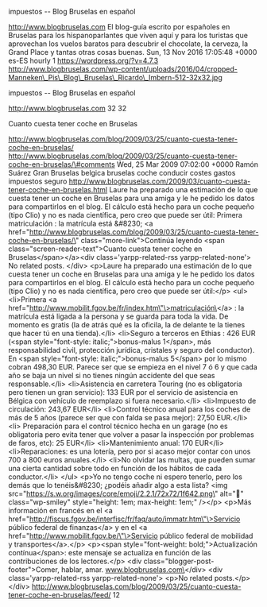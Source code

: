 impuestos -- Blog Bruselas en español

http://www.blogbruselas.com El blog-guía escrito por españoles en
Bruselas para los hispanoparlantes que viven aquí y para los turistas
que aprovechan los vuelos baratos para descubrir el chocolate, la
cerveza, la Grand Place y tantas otras cosas buenas. Sun, 13 Nov 2016
17:05:48 +0000 es-ES hourly 1 https://wordpress.org/?v=4.7.3
http://www.blogbruselas.com/wp-content/uploads/2016/04/cropped-Manneken\_Pis\_Blog\_Bruselas\_Ricardo\_Imbern-512-32x32.jpg

impuestos -- Blog Bruselas en español

http://www.blogbruselas.com 32 32

Cuanto cuesta tener coche en Bruselas

http://www.blogbruselas.com/blog/2009/03/25/cuanto-cuesta-tener-coche-en-bruselas/
http://www.blogbruselas.com/blog/2009/03/25/cuanto-cuesta-tener-coche-en-bruselas/\#comments
Wed, 25 Mar 2009 07:02:00 +0000 Ramón Suárez Gran Bruselas belgica
bruselas coche conducir costes gastos impuestos seguro
http://www.blogbruselas.com/2009/03/cuanto-cuesta-tener-coche-en-bruselas.html
Laure ha preparado una estimación de lo que cuesta tener un coche en
Bruselas para una amiga y le he pedido los datos para compartirlos en el
blog. El cálculo está hecho para un coche pequeño (tipo Clio) y no es
nada científica, pero creo que puede ser útil: Primera matriculación :
la matrícula está &\#8230; \<a
href=\"http://www.blogbruselas.com/blog/2009/03/25/cuanto-cuesta-tener-coche-en-bruselas/\"
class=\"more-link\"\>Continúa leyendo \<span
class=\"screen-reader-text\"\>Cuanto cuesta tener coche en
Bruselas\</span\>\</a\>\<div class=\'yarpp-related-rss
yarpp-related-none\'\> No related posts. \</div\> \<p\>Laure ha
preparado una estimación de lo que cuesta tener un coche en Bruselas
para una amiga y le he pedido los datos para compartirlos en el blog. El
cálculo está hecho para un coche pequeño (tipo Clio) y no es nada
científica, pero creo que puede ser útil:\</p\> \<ul\> \<li\>Primera \<a
href=\"http://www.mobilit.fgov.be/fr/index.htm\"\>matriculación\</a\> :
la matrícula está ligada a la persona y se guarda para toda la vida. De
momento es gratis (la de atrás qué es la oficila, la de delante te la
tienes que hacer tú en una tienda).\</li\> \<li\>Seguro a terceros en
Ethias : 426 EUR (\<span style=\"font-style: italic;\"\>bonus-malus
1\</span\>, más responsabilidad civil, protección jurídica, cristales y
seguro del conductor). En \<span style=\"font-style:
italic;\"\>bonus-malus 5\</span\> por lo mismo cobran 498,30 EUR. Parece
ser que se empieza en el nivel 7 ó 6 y que cada año se baja un nivel si
no tienes ningún accidente del que seas responsable.\</li\>
\<li\>Asistencia en carretera Touring (no es obligatoria pero tienen un
gran servicio): 133 EUR por el servicio de asistencia en Bélgica con
vehículo de reemplazo si fuera necesario.\</li\> \<li\>Impuesto de
circulación: 243,67 EUR\</li\> \<li\>Control técnico anual para los
coches de más de 5 años (parece ser que con falda se pasa mejor): 27,50
EUR.\</li\> \<li\> Preparación para el control técnico hecha en un
garage (no es obligatoria pero evita tener que volver a pasar la
inspección por problemas de faros, etc): 25 EUR\</li\>
\<li\>Mantenimiento anual: 170 EUR\</li\> \<li\>Reparaciones: es una
lotería, pero por si acaso mejor contar con unos 700 a 800 euros
anuales.\</li\> \<li\>No olvidar las multas, que pueden sumar una cierta
cantidad sobre todo en función de los hábitos de cada conductor.\</li\>
\</ul\> \<p\>Yo no tengo coche ni espero tenerlo, pero los demás que lo
tenéis&\#8230; ¿podéis añadir algo a esta lista? \<img
src=\"https://s.w.org/images/core/emoji/2.2.1/72x72/1f642.png\"
alt=\"🙂\" class=\"wp-smiley\" style=\"height: 1em; max-height: 1em;\"
/\>\</p\> \<p\>Más información en francés en el \<a
href=\"http://fiscus.fgov.be/interfisc/fr/faq/auto/immatr.htm\"\>Servicio
público federal de finanzas\</a\> y en el \<a
href=\"http://www.mobilit.fgov.be/\"\>Servicio público federal de
mobilidad y transportes\</a\>.\</p\> \<p\>\<span style=\"font-weight:
bold;\"\>Actualización contínua\</span\>: este mensaje se actualiza en
función de las contribuciones de los lectores.\</p\> \<div
class=\"blogger-post-footer\"\>Comer, hablar, amar.
www.blogbruselas.com\</div\> \<div class=\'yarpp-related-rss
yarpp-related-none\'\> \<p\>No related posts.\</p\> \</div\>
http://www.blogbruselas.com/blog/2009/03/25/cuanto-cuesta-tener-coche-en-bruselas/feed/
12
